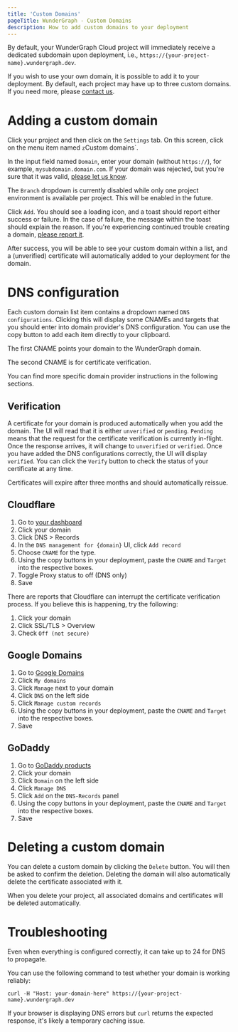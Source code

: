 ```yaml
---
title: 'Custom Domains'
pageTitle: WunderGraph - Custom Domains
description: How to add custom domains to your deployment
---
```


By default, your WunderGraph Cloud project will immediately receive a dedicated subdomain upon deployment, i.e.,
`https://{your-project-name}.wundergraph.dev`.

If you wish to use your own domain, it is possible to add it to your deployment.
By default, each project may have up to three custom domains.
If you need more, please [contact us](https://wundergraph.com/discord).

# Adding a custom domain

Click your project and then click on the `Settings` tab. On this screen, click on the menu item named `z`Custom domains`.

In the input field named `Domain`, enter your domain (without `https://`), for example, `mysubdomain.domain.com`.
If your domain was rejected, but you're sure that it was valid, [please let us know](https://wundergraph.com/discord).

The `Branch` dropdown is currently disabled while only one project environment is available per project. This will be
enabled in the future.

Click `Add`. You should see a loading icon, and a toast should report either success or failure. In the case of failure,
the message within the toast should explain the reason. If you're experiencing continued trouble creating a domain,
[please report it](https://wundergraph.com/discord).

After success, you will be able to see your custom domain within a list, and a (unverified) certificate will
automatically added to your deployment for the domain.

# DNS configuration

Each custom domain list item contains a dropdown named `DNS configurations`. Clicking this will display some CNAMEs and
targets that you should enter into domain provider's DNS configuration. You can use the copy button to add each item
directly to your clipboard.

The first CNAME points your domain to the WunderGraph domain.

The second CNAME is for certificate verification.

You can find more specific domain provider instructions in the following sections.

## Verification

A certificate for your domain is produced automatically when you add the domain. The UI will read that it is either
`unverified` or `pending`. `Pending` means that the request for the certificate verification is currently in-flight.
Once the response arrives, it will change to `unverified` or `verified`. Once you have added the DNS configurations
correctly, the UI will display `verified`. You can click the `Verify` button to check the status of your certificate at
any time.

Certificates will expire after three months and should automatically reissue.

## Cloudflare

1. Go to [your dashboard](https://dash.cloudflare.com/)
1. Click your domain
1. Click DNS > Records
1. In the `DNS management for {domain}` UI, click `Add record`
1. Choose `CNAME` for the type.
1. Using the copy buttons in your deployment, paste the `CNAME` and `Target` into the respective boxes.
1. Toggle Proxy status to off (DNS only)
1. Save

There are reports that Cloudflare can interrupt the certificate verification process.
If you believe this is happening, try the following:

1. Click your domain
1. Click SSL/TLS > Overview
1. Check `Off (not secure)`

## Google Domains

1. Go to [Google Domains](https://domains.google/)
1. Click `My domains`
1. Click `Manage` next to your domain
1. Click `DNS` on the left side
1. Click `Manage custom records`
1. Using the copy buttons in your deployment, paste the `CNAME` and `Target` into the respective boxes.
1. Save

## GoDaddy

1. Go to [GoDaddy products](https://account.godaddy.com/products)
1. Click your domain
1. Click `Domain` on the left side
1. Click `Manage DNS`
1. Click `Add` on the `DNS-Records` panel
1. Using the copy buttons in your deployment, paste the `CNAME` and `Target` into the respective boxes.
1. Save

# Deleting a custom domain

You can delete a custom domain by clicking the `Delete` button. You will then be asked to confirm the deletion.
Deleting the domain will also automatically delete the certificate associated with it.

When you delete your project, all associated domains and certificates will be deleted automatically.

# Troubleshooting

Even when everything is configured correctly, it can take up to 24 for DNS to propagate.

You can use the following command to test whether your domain is working reliably:

```shell
curl -H "Host: your-domain-here" https://{your-project-name}.wundergraph.dev
```

If your browser is displaying DNS errors but `curl` returns the expected response, it's likely a temporary caching
issue.
